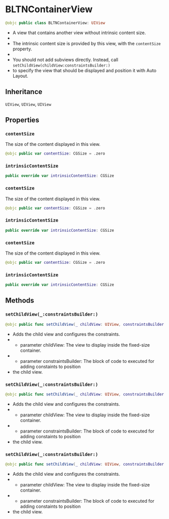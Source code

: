 # BLTNContainerView

``` swift
@objc public class BLTNContainerView: UIView 
```

  - A view that contains another view without intrinsic content size.
  - 
  - The intrinsic content size is provided by this view, with the `contentSize` property.
  - 
  - You should not add subviews directly. Instead, call `setChildView(childView:constraintsBuilder:)`
  - to specify the view that should be displayed and position it with Auto Layout.

## Inheritance

`UIView`, `UIView`, `UIView`

## Properties

### `contentSize`

The size of the content displayed in this view.

``` swift
@objc public var contentSize: CGSize = .zero
```

### `intrinsicContentSize`

``` swift
public override var intrinsicContentSize: CGSize 
```

### `contentSize`

The size of the content displayed in this view.

``` swift
@objc public var contentSize: CGSize = .zero
```

### `intrinsicContentSize`

``` swift
public override var intrinsicContentSize: CGSize 
```

### `contentSize`

The size of the content displayed in this view.

``` swift
@objc public var contentSize: CGSize = .zero
```

### `intrinsicContentSize`

``` swift
public override var intrinsicContentSize: CGSize 
```

## Methods

### `setChildView(_:constraintsBuilder:)`

``` swift
@objc public func setChildView(_ childView: UIView, constraintsBuilder: @escaping (BLTNContainerView, UIView) -> Void) 
```

  - Adds the child view and configures the constraints.
  -   - parameter childView: The view to display inside the fixed-size container.
  -   - parameter constraintsBuilder: The block of code to executed for adding constaints to position
  - the child view.

### `setChildView(_:constraintsBuilder:)`

``` swift
@objc public func setChildView(_ childView: UIView, constraintsBuilder: @escaping (BLTNContainerView, UIView) -> Void) 
```

  - Adds the child view and configures the constraints.
  -   - parameter childView: The view to display inside the fixed-size container.
  -   - parameter constraintsBuilder: The block of code to executed for adding constaints to position
  - the child view.

### `setChildView(_:constraintsBuilder:)`

``` swift
@objc public func setChildView(_ childView: UIView, constraintsBuilder: @escaping (BLTNContainerView, UIView) -> Void) 
```

  - Adds the child view and configures the constraints.
  -   - parameter childView: The view to display inside the fixed-size container.
  -   - parameter constraintsBuilder: The block of code to executed for adding constaints to position
  - the child view.
